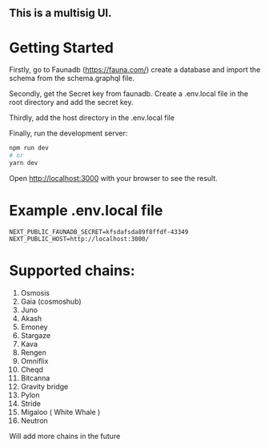 ## This is a multisig UI.

# Getting Started

Firstly, go to Faunadb (https://fauna.com/) create a database and import the schema from the schema.graphql file. 

Secondly, get the Secret key from faunadb. Create a .env.local file in the root directory and add the secret key.

Thirdly, add the host directory in the .env.local file

Finally, run the development server:

```bash
npm run dev
# or
yarn dev
```

Open [http://localhost:3000](http://localhost:3000) with your browser to see the result.

# Example .env.local file

```
NEXT_PUBLIC_FAUNADB_SECRET=kfsdafsda89f8ffdf-43349
NEXT_PUBLIC_HOST=http://localhost:3000/
```

# Supported chains:

1. Osmosis
2. Gaia (cosmoshub)
3. Juno
4. Akash
5. Emoney
6. Stargaze
7. Kava
8. Rengen
9. Omniflix
10. Cheqd
11. Bitcanna
12. Gravity bridge
13. Pylon
14. Stride
15. Migaloo ( White Whale )
16. Neutron

Will add more chains in the future


